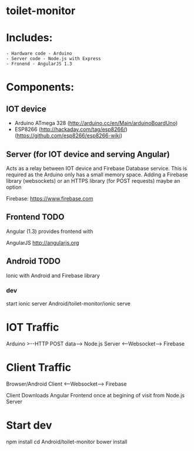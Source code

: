 # toilet-monitor

# Includes:
	- Hardware code - Arduino
	- Server code - Node.js with Express
	- Fronend - AngularJS 1.3


# Components:

## IOT device
 - Arduino ATmega 328 (http://arduino.cc/en/Main/arduinoBoardUno)
 - ESP8266 (http://hackaday.com/tag/esp8266/)(https://github.com/esp8266/esp8266-wiki)

## Server (for IOT device and serving Angular)
Acts as a relay between IOT device and Firebase Database service. This is required as the Arduino only has a small memory space. Adding a Firebase library (websockets) or an HTTPS library (for POST requests) maybe an option

Firebase: https://www.firebase.com

## Frontend TODO
Angular (1.3) provides frontend with 

AngularJS http://angularjs.org

## Android TODO
Ionic with Android and Firebase library
### dev
start ionic server Android/toilet-monitor/ionic serve

# IOT Traffic
Arduino  >--HTTP POST data--> Node.js Server <--Websocket--> Firebase

# Client Traffic
Browser/Android Client <--Websocket--> Firebase

Client Downloads Angular Frontend once at begining of visit from Node.js Server

# Start dev
npm install
cd Android/toilet-monitor
bower install
